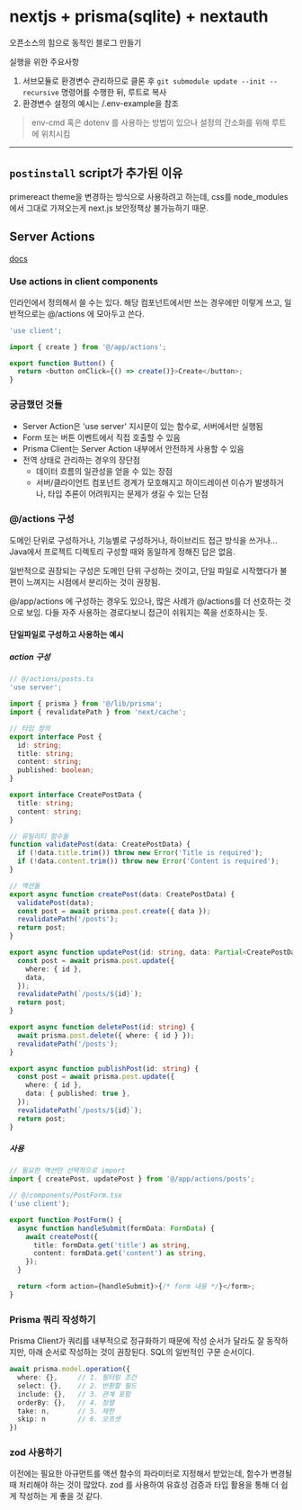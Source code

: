 # nextjs + prisma(sqlite) + nextauth

오픈소스의 힘으로 동적인 블로그 만들기

실행을 위한 주요사항

1. 서브모듈로 환경변수 관리하므로 클론 후 `git submodule update --init --recursive` 명령어를 수행한 뒤, 루트로 복사
2. 환경변수 설정의 예시는 /.env-example을 참조

> env-cmd 혹은 dotenv 를 사용하는 방법이 있으나 설정의 간소화를 위해 루트에 위치시킴

---

## `postinstall` script가 추가된 이유

primereact theme을 변경하는 방식으로 사용하려고 하는데, css를 node_modules에서 그대로 가져오는게 next.js 보안정책상 불가능하기 때문.

## Server Actions

[docs](https://nextjs.org/docs/app/building-your-application/data-fetching/server-actions-and-mutations)

### Use actions in client components

인라인에서 정의해서 쓸 수는 있다. 해당 컴포넌트에서만 쓰는 경우에만 이렇게 쓰고, 일반적으로는 @/actions 에 모아두고 쓴다.

```typescript
'use client';

import { create } from '@/app/actions';

export function Button() {
  return <button onClick={() => create()}>Create</button>;
}
```

### 궁금했던 것들

- Server Action은 'use server' 지시문이 있는 함수로, 서버에서만 실행됨
- Form 또는 버튼 이벤트에서 직접 호출할 수 있음
- Prisma Client는 Server Action 내부에서 안전하게 사용할 수 있음
- 전역 상태로 관리하는 경우의 장단점
  - 데이터 흐름의 일관성을 얻을 수 있는 장점
  - 서버/클라이언트 컴포넌트 경계가 모호해지고 하이드레이션 이슈가 발생하거나, 타입 추론이 어려워지는 문제가 생길 수 있는 단점

### @/actions 구성

도메인 단위로 구성하거나, 기능별로 구성하거나, 하이브리드 접근 방식을 쓰거나...  
Java에서 프로젝트 디렉토리 구성할 때와 동일하게 정해진 답은 없음.

일반적으로 권장되는 구성은 도메인 단위 구성하는 것이고, 단일 파일로 시작했다가 불편이 느껴지는 시점에서 분리하는 것이 권장됨.

@/app/actions 에 구성하는 경우도 있으나, 많은 사례가 @/actions를 더 선호하는 것으로 보임. 다들 자주 사용하는 경로다보니 접근이 쉬워지는 쪽을 선호하시는 듯.

#### 단일파일로 구성하고 사용하는 예시

##### action 구성

```typescript
// @/actions/posts.ts
'use server';

import { prisma } from '@/lib/prisma';
import { revalidatePath } from 'next/cache';

// 타입 정의
export interface Post {
  id: string;
  title: string;
  content: string;
  published: boolean;
}

export interface CreatePostData {
  title: string;
  content: string;
}

// 유틸리티 함수들
function validatePost(data: CreatePostData) {
  if (!data.title.trim()) throw new Error('Title is required');
  if (!data.content.trim()) throw new Error('Content is required');
}

// 액션들
export async function createPost(data: CreatePostData) {
  validatePost(data);
  const post = await prisma.post.create({ data });
  revalidatePath('/posts');
  return post;
}

export async function updatePost(id: string, data: Partial<CreatePostData>) {
  const post = await prisma.post.update({
    where: { id },
    data,
  });
  revalidatePath(`/posts/${id}`);
  return post;
}

export async function deletePost(id: string) {
  await prisma.post.delete({ where: { id } });
  revalidatePath('/posts');
}

export async function publishPost(id: string) {
  const post = await prisma.post.update({
    where: { id },
    data: { published: true },
  });
  revalidatePath(`/posts/${id}`);
  return post;
}
```

##### 사용

```typescript
// 필요한 액션만 선택적으로 import
import { createPost, updatePost } from '@/app/actions/posts';

// @/components/PostForm.tsx
('use client');

export function PostForm() {
  async function handleSubmit(formData: FormData) {
    await createPost({
      title: formData.get('title') as string,
      content: formData.get('content') as string,
    });
  }

  return <form action={handleSubmit}>{/* form 내용 */}</form>;
}
```


### Prisma 쿼리 작성하기

Prisma Client가 쿼리를 내부적으로 정규화하기 때문에 작성 순서가 달라도 잘 동작하지만,
아래 순서로 작성하는 것이 권장된다. SQL의 일반적인 구문 순서이다. 

```ts
await prisma.model.operation({
  where: {},     // 1. 필터링 조건
  select: {},    // 2. 반환할 필드
  include: {},   // 3. 관계 포함
  orderBy: {},   // 4. 정렬
  take: n,       // 5. 제한
  skip: n        // 6. 오프셋
})
```

### zod 사용하기

이전에는 필요한 아규먼트를 액션 함수의 파라미터로 지정해서 받았는데, 함수가 변경될 때 처리해야 하는 것이 많았다.
zod 를 사용하여 유효성 검증과 타입 활용을 통해 더 쉽게 작성하는 게 좋을 것 같다.
